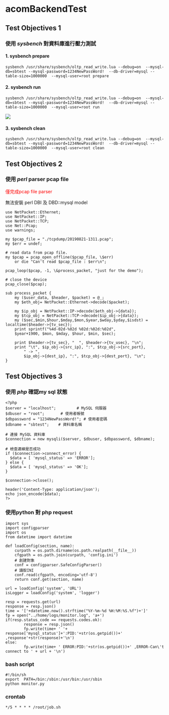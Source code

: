 # acomBackendTest

## Test Objectives 1
### 使用 *sysbench* 對資料庫進行壓力測試

#### 1. sysbench prepare
`sysbench /usr/share/sysbench/oltp_read_write.lua --debug=on 
--mysql-db=sbtest --mysql-password=1234NewPassWord! 
--db-driver=mysql --table-size=1000000 
--mysql-user=root prepare`

#### 2. sysbench run
`sysbench /usr/share/sysbench/oltp_read_write.lua --debug=on 
--mysql-db=sbtest --mysql-password=1234NewPassWord! 
--db-driver=mysql --table-size=1000000 
--mysql-user=root run`

![](https://i.imgur.com/UTLtLg3.jpg)

#### 3. sysbench clean
`sysbench /usr/share/sysbench/oltp_read_write.lua --debug=on 
--mysql-db=sbtest --mysql-password=1234NewPassWord! 
--db-driver=mysql --table-size=1000000 
--mysql-user=root clean`

## Test Objectives 2
### 使用 *perl* parser pcap file

<font color="red">僅完成pcap file parser</font>

無法安裝 perl DBI 及 DBD::mysql model

```perl=
use NetPacket::Ethernet;
use NetPacket::IP;
use NetPacket::TCP;
use Net::Pcap;
use warnings;

my $pcap_file = "./tcpdump/20190821-1311.pcap";
my $err = undef;

# read data from pcap file.
my $pcap = pcap_open_offline($pcap_file, \$err)
    or die "Can't read $pcap_file : $err\n";

pcap_loop($pcap, -1, \&process_packet, "just for the demo");

# close the device
pcap_close($pcap);

sub process_packet {
    my ($user_data, $header, $packet) = @_;
    my $eth_obj= NetPacket::Ethernet->decode($packet);

    my $ip_obj = NetPacket::IP->decode($eth_obj->{data});
    my $tcp_obj = NetPacket::TCP->decode($ip_obj->{data});
    my ($sec,$min,$hour,$mday,$mon,$year,$wday,$yday,$isdst) = localtime($header->{tv_sec});
    print sprintf("%4d-02d-%02d %02d:%02d:%02d", 
    $year+1900, $mon, $mday, $hour, $min, $sec); 

    print $header->{tv_sec}, "  ", $header->{tv_usec}, "\n";
    print "\t", $ip_obj->{src_ip}, ":", $tcp_obj->{src_port}, 
        " -> ", 
        $ip_obj->{dest_ip}, ":", $tcp_obj->{dest_port}, "\n";
}
```

## Test Objectives 3
### 使用 *php* 確認my sql 狀態
```php=
<?php
$server = "localhost";         # MySQL 伺服器
$dbuser = "root";       # 使用者帳號
$dbpassword = "1234NewPassWord!"; # 使用者密碼
$dbname = "sbtest";    # 資料庫名稱

# 連接 MySQL 資料庫
$connection = new mysqli($server, $dbuser, $dbpassword, $dbname);

# 檢查連線是否成功
if ($connection->connect_error) {
  $data = [ 'mysql_status' => 'ERROR'];
} else {
  $data = [ 'mysql_status' => 'OK'];
}

$connection->close();

header('Content-Type: application/json');
echo json_encode($data);
?>
```

### 使用python 對 php request
```python=
import sys
import configparser
import os
from datetime import datetime

def loadConfig(section, name):
    curpath = os.path.dirname(os.path.realpath(__file__))
    cfgpath = os.path.join(curpath, 'config.ini')
    # 創建對象
    conf = configparser.SafeConfigParser()
    # 讀取INI
    conf.read(cfgpath, encoding='utf-8')
    return conf.get(section, name)

url = loadConfig('system', 'URL')
isLogger = loadConfig('system', 'logger')

resp = requests.get(url)
response = resp.json()
time = '['+datetime.now().strftime("%Y-%m-%d %H:%M:%S.%f")+']'
fp = open("../home/logs/monitor.log", 'a+')
if(resp.status_code == requests.codes.ok):
        response = resp.json()
        fp.write(time+ ' '+ response['mysql_status']+':PID:'+str(os.getpid())+' ,response'+str(response)+'\n')
else:
        fp.write(time+ ' ERROR:PID:'+str(os.getpid())+' ,ERROR-Can\'t connect to ' + url + '\n')
```

### bash script
```bash=
#!/bin/sh
export  PATH=/bin:/sbin:/usr/bin:/usr/sbin
python monitor.py
```

### crontab
```
*/5 * * * * /root/job.sh
```

